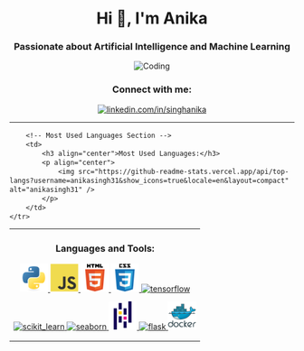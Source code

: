<h1 align="center">Hi 👋, I'm Anika</h1>
<h3 align="center">Passionate about Artificial Intelligence and Machine Learning</h3>

<p align="center">
    <img 
        alt="Coding" 
        width="400" 
        src="https://i.pinimg.com/originals/e5/bd/3a/e5bd3a2f2cf2f6f4dad0f531b92564be.gif">
</p>

<h3 align="center">Connect with me:</h3>
<p align="center">
    <a href="https://linkedin.com/in/singhanika" target="_blank">
        <img src="https://raw.githubusercontent.com/rahuldkjain/github-profile-readme-generator/master/src/images/icons/Social/linked-in-alt.svg" alt="linkedin.com/in/singhanika" height="30" width="40" />
    </a>
</p>

---

<!-- Creating a two-column layout using a table to align skills and most-used languages side by side -->
<table align="center">
    <tr>
        <!-- Skills Section -->
        <td>
            <h3 align="center">Languages and Tools:</h3>
            <p align="center">
                <a href="https://www.python.org" target="_blank">
                    <img src="https://raw.githubusercontent.com/devicons/devicon/master/icons/python/python-original.svg" alt="python" width="50" height="50"/>
                </a>
                <a href="https://developer.mozilla.org/en-US/docs/Web/JavaScript" target="_blank">
                    <img src="https://raw.githubusercontent.com/devicons/devicon/master/icons/javascript/javascript-original.svg" alt="javascript" width="50" height="50"/>
                </a>
                <a href="https://www.w3.org/html/" target="_blank">
                    <img src="https://raw.githubusercontent.com/devicons/devicon/master/icons/html5/html5-original-wordmark.svg" alt="html5" width="50" height="50"/>
                </a>
                <a href="https://www.w3schools.com/css/" target="_blank">
                    <img src="https://raw.githubusercontent.com/devicons/devicon/master/icons/css3/css3-original-wordmark.svg" alt="css3" width="50" height="50"/>
                </a>
                <a href="https://www.tensorflow.org" target="_blank">
                    <img src="https://www.vectorlogo.zone/logos/tensorflow/tensorflow-icon.svg" alt="tensorflow" width="50" height="50"/>
                </a>
            </p>
            <p align="center">
                <a href="https://scikit-learn.org/" target="_blank">
                    <img src="https://upload.wikimedia.org/wikipedia/commons/0/05/Scikit_learn_logo_small.svg" alt="scikit_learn" width="50" height="50"/>
                </a>
                <a href="https://seaborn.pydata.org/" target="_blank">
                    <img src="https://seaborn.pydata.org/_images/logo-mark-lightbg.svg" alt="seaborn" width="50" height="50"/>
                </a>
                <a href="https://pandas.pydata.org/" target="_blank">
                    <img src="https://raw.githubusercontent.com/devicons/devicon/2ae2a900d2f041da66e950e4d48052658d850630/icons/pandas/pandas-original.svg" alt="pandas" width="50" height="50"/>
                </a>
                <a href="https://flask.palletsprojects.com/" target="_blank">
                    <img src="https://www.vectorlogo.zone/logos/pocoo_flask/pocoo_flask-icon.svg" alt="flask" width="50" height="50"/>
                </a>
                <a href="https://www.docker.com/" target="_blank">
                    <img src="https://raw.githubusercontent.com/devicons/devicon/master/icons/docker/docker-original-wordmark.svg" alt="docker" width="50" height="50"/>
                </a>
            </p>
        </td>

        <!-- Most Used Languages Section -->
        <td>
            <h3 align="center">Most Used Languages:</h3>
            <p align="center">
                <img src="https://github-readme-stats.vercel.app/api/top-langs?username=anikasingh31&show_icons=true&locale=en&layout=compact" alt="anikasingh31" />
            </p>
        </td>
    </tr>
</table>
